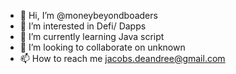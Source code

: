 - 👋 Hi, I’m @moneybeyondboaders
- 👀 I’m interested in Defi/ Dapps
- 🌱 I’m currently learning Java script 
- 💞️ I’m looking to collaborate on  unknown
- 📫 How to reach me jacobs.deandree@gmail.com

<!---
moneybeyondboaders/moneybeyondboaders is a ✨ special ✨ repository because its `README.md` (this file) appears on your GitHub profile.
You can click the Preview link to take a look at your changes.
--->
